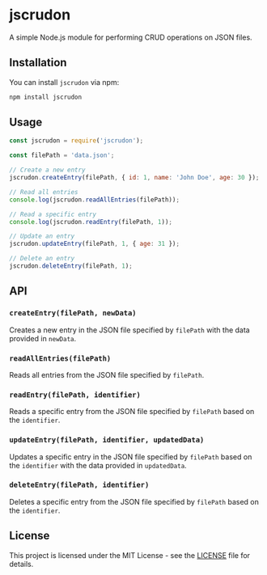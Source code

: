 # jscrudon

A simple Node.js module for performing CRUD operations on JSON files.

## Installation

You can install `jscrudon` via npm:

```bash
npm install jscrudon
```

## Usage

```javascript
const jscrudon = require('jscrudon');

const filePath = 'data.json';

// Create a new entry
jscrudon.createEntry(filePath, { id: 1, name: 'John Doe', age: 30 });

// Read all entries
console.log(jscrudon.readAllEntries(filePath));

// Read a specific entry
console.log(jscrudon.readEntry(filePath, 1));

// Update an entry
jscrudon.updateEntry(filePath, 1, { age: 31 });

// Delete an entry
jscrudon.deleteEntry(filePath, 1);
```

## API

### `createEntry(filePath, newData)`

Creates a new entry in the JSON file specified by `filePath` with the data provided in `newData`.

### `readAllEntries(filePath)`

Reads all entries from the JSON file specified by `filePath`.

### `readEntry(filePath, identifier)`

Reads a specific entry from the JSON file specified by `filePath` based on the `identifier`.

### `updateEntry(filePath, identifier, updatedData)`

Updates a specific entry in the JSON file specified by `filePath` based on the `identifier` with the data provided in `updatedData`.

### `deleteEntry(filePath, identifier)`

Deletes a specific entry from the JSON file specified by `filePath` based on the `identifier`.

## License

This project is licensed under the MIT License - see the [LICENSE](LICENSE) file for details.
